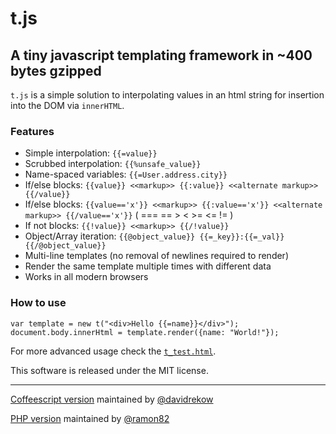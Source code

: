 # t.js
## A tiny javascript templating framework in ~400 bytes gzipped

`t.js` is a simple solution to interpolating values in an html string for insertion into the DOM via `innerHTML`.

### Features
 * Simple interpolation: `{{=value}}`
 * Scrubbed interpolation: `{{%unsafe_value}}`
 * Name-spaced variables: `{{=User.address.city}}`
 * If/else blocks: `{{value}} <<markup>> {{:value}} <<alternate markup>> {{/value}}`
 * If/else blocks: `{{value=='x'}} <<markup>> {{:value=='x'}} <<alternate markup>> {{/value=='x'}}`    ( === == > < >= <= != )
 * If not blocks: `{{!value}} <<markup>> {{/!value}}`
 * Object/Array iteration: `{{@object_value}} {{=_key}}:{{=_val}} {{/@object_value}}`
 * Multi-line templates (no removal of newlines required to render)
 * Render the same template multiple times with different data
 * Works in all modern browsers

### How to use

	var template = new t("<div>Hello {{=name}}</div>");
	document.body.innerHtml = template.render({name: "World!"});

For more advanced usage check the [`t_test.html`](https://github.com/jasonmoo/t.js/blob/master/t_test.html).

This software is released under the MIT license.

___

[Coffeescript version](https://github.com/davidrekow/t.coffee) maintained by [@davidrekow](https://github.com/davidrekow)

[PHP version](https://github.com/ramon82/t.php) maintained by [@ramon82](https://github.com/ramon82)
